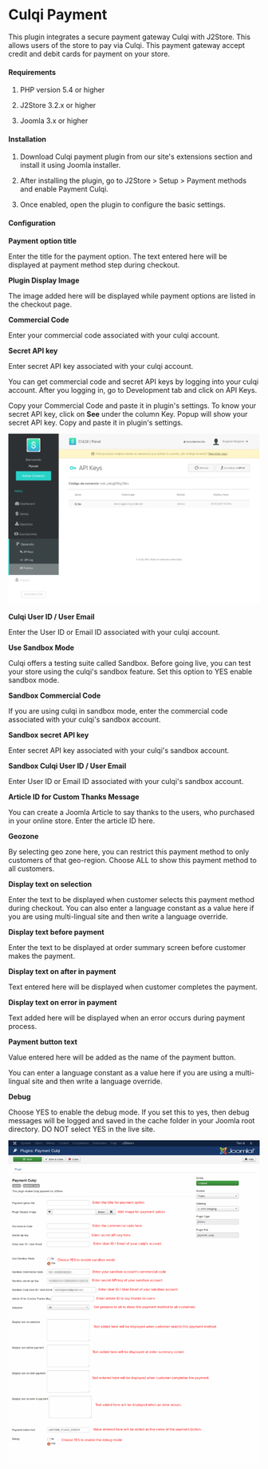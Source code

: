 # Culqi Payment

This plugin integrates a secure payment gateway Culqi with J2Store. This allows users of the store to pay via Culqi. This payment gateway accept credit and debit cards for payment on your store.

#### Requirements

1. PHP version 5.4 or higher

2. J2Store 3.2.x or higher

3. Joomla 3.x or higher

#### Installation

1. Download Culqi payment plugin from our site's extensions section and install it using Joomla installer.

2. After installing the plugin, go to J2Store > Setup > Payment methods and enable Payment Culqi.

3. Once enabled, open the plugin to configure the basic settings.

#### Configuration

**Payment option title**

Enter the title for the payment option. The text entered here will be displayed at payment method step during checkout.

**Plugin Display Image**

The image added here will be displayed while payment options are listed in the checkout page.

**Commercial Code**

Enter your commercial code associated with your culqi account.

**Secret API key**

Enter secret API key associated with your culqi account.

You can get commercial code and secret API keys by logging into your culqi account. After you logging in, go to Development tab and click on API Keys.

Copy your Commercial Code and paste it in plugin's settings. To know your secret API key, click on **See** under the column Key. Popup will show your secret API key. Copy and paste it in plugin's settings.

![](./assets/images/culqi-api-keys.png)

**Culqi User ID / User Email**

Enter the User ID or Email ID associated with your culqi account.

**Use Sandbox Mode**

Culqi offers a testing suite called Sandbox. Before going live, you can test your store using the culqi's sandbox feature. Set this option to YES enable sandbox mode.

**Sandbox Commercial Code**

If you are using culqi in sandbox mode, enter the commercial code associated with your culqi's sandbox account.

**Sandbox secret API key**

Enter secret API key associated with your culqi's sandbox account.

**Sandbox Culqi User ID / User Email**

Enter User ID or Email ID associated with your culqi's sandbox account.

**Article ID for Custom Thanks Message**

You can create a Joomla Article to say thanks to the users, who purchased in your online store. Enter the article ID here.

**Geozone**

By selecting geo zone here, you can restrict this payment method to only customers of that geo-region. Choose ALL to show this payment method to all customers.

**Display text on selection**

Enter the text to be displayed when customer selects this payment method during checkout. You can also enter a language constant as a value here if you are using multi-lingual site and then write a language override.

**Display text before payment**

Enter the text to be displayed at order summary screen before customer makes the payment.

**Display text on after in payment**

Text entered here will be displayed when customer completes the payment.

**Display text on error in payment**

Text added here will be displayed when an error occurs during payment process.

**Payment button text**

Value entered here will be added as the name of the payment button.

You can enter a language constant as a value here if you are using a multi-lingual site and then write a language override.

**Debug**

Choose YES to enable the debug mode. If you set this to yes, then debug messages will be logged and saved in the cache folder in your Joomla root directory. DO NOT select YES in the live site.

![](./assets/images/culqi-plugin-config.png)